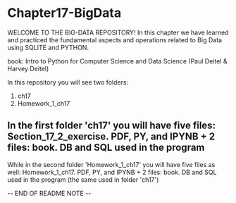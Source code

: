 # Chapter17-BigData

WELCOME TO THE BIG-DATA REPOSITORY!
In this chapter we have learned and practiced the fundamental aspects and operations related to Big Data using SQLITE and PYTHON.

book: Intro to Python for Computer Science and Data Science (Paul Deitel & Harvey Deitel)

In this repository you will see two folders:
  1) ch17
  2) Homework_1_ch17

In the first folder 'ch17' you will have five files: Section_17_2_exercise. PDF, PY, and IPYNB + 2 files: book. DB and SQL used in the program
-
While in the second folder 'Homework_1_ch17' you will have five files as well: Homework_1_ch17. PDF, PY, and IPYNB + 2 files: book. DB and SQL used in the program (the same used in folder 'ch17')

-- END OF README NOTE -- 
